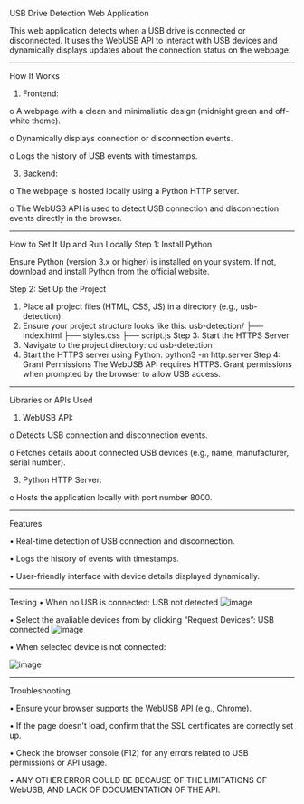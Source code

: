 USB Drive Detection Web Application

This web application detects when a USB drive is connected or disconnected. It uses the WebUSB API to interact with USB devices and dynamically displays updates about the connection status on the webpage.
________________________________________
How It Works
1.	Frontend:
   
o	A webpage with a clean and minimalistic design (midnight green and off-white theme).

o	Dynamically displays connection or disconnection events.

o	Logs the history of USB events with timestamps.

3.	Backend:
   
o	The webpage is hosted locally using a Python HTTP server.

o	The WebUSB API is used to detect USB connection and disconnection events directly in the browser.
________________________________________
How to Set It Up and Run Locally
Step 1: Install Python

Ensure Python (version 3.x or higher) is installed on your system. If not, download and install Python from the official website.

Step 2: Set Up the Project

1.	Place all project files (HTML, CSS, JS) in a directory (e.g., usb-detection).
2.	Ensure your project structure looks like this: 
usb-detection/
├── index.html
├── styles.css
├── script.js
Step 3: Start the HTTPS Server
1.	Navigate to the project directory:
cd usb-detection
2.	Start the HTTPS server using Python:
python3 -m http.server 
Step 4: Grant Permissions
The WebUSB API requires HTTPS. Grant permissions when prompted by the browser to allow USB access.
________________________________________
Libraries or APIs Used
1.	WebUSB API:
   
o	Detects USB connection and disconnection events.

o	Fetches details about connected USB devices (e.g., name, manufacturer, serial number).

3.	Python HTTP Server:
   
o	Hosts the application locally with port number 8000.
________________________________________
Features

•	Real-time detection of USB connection and disconnection.

•	Logs the history of events with timestamps.

•	User-friendly interface with device details displayed dynamically.
________________________________________
Testing 
•	When no USB is connected: USB not detected 
![image](https://github.com/user-attachments/assets/c50c293b-4bc2-4d1c-95fe-96c5353c28c7)


•	Select the avaliable devices from by clicking “Request Devices”: USB connected
 ![image](https://github.com/user-attachments/assets/e0f7f3f1-ce2c-46ac-81fe-883e1c2bc770)


•	When selected device is not connected:
 
 ![image](https://github.com/user-attachments/assets/a913ece0-4f7c-481a-84d8-827ee0ce20b5)

________________________________________

Troubleshooting

•	Ensure your browser supports the WebUSB API (e.g., Chrome).

•	If the page doesn't load, confirm that the SSL certificates are correctly set up.

•	Check the browser console (F12) for any errors related to USB permissions or API usage.

•	ANY OTHER ERROR COULD BE BECAUSE OF THE LIMITATIONS OF WebUSB, AND LACK OF DOCUMENTATION OF THE API.

